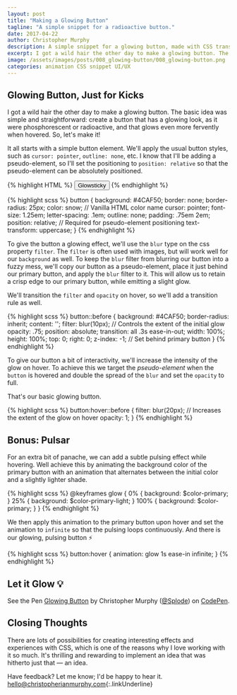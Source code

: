 ```yaml
---
layout: post
title: "Making a Glowing Button"
tagline: "A simple snippet for a radioactive button."
date: 2017-04-22
author: Christopher Murphy
description: A simple snippet for a glowing button, made with CSS transitions and animations.
excerpt: I got a wild hair the other day to make a glowing button. The basic idea was simple and straightforward&#58; create a button that has a glowing look, as it were phosphorescent or radioactive, and that glows even more fervently when hovered. So, let's make it!
image: /assets/images/posts/008_glowing-button/008_glowing-button.png
categories: animation CSS snippet UI/UX
---
```


## Glowing Button, Just for Kicks
I got a wild hair the other day to make a glowing button. The basic idea was simple and straightforward: create a button that has a glowing look, as it were phosphorescent or radioactive, and that glows even more fervently when hovered. So, let's make it!

It all starts with a simple button element. We'll apply the usual button styles, such as `cursor: pointer`, `outline: none`, etc. I know that I'll be adding a pseudo-element, so I'll set the positioning to `position: relative` so that the pseudo-element can be absolutely positioned.

{% highlight HTML %}
<button>Glowsticky</button>
{% endhighlight %}

{% highlight scss %}
button {
  background: #4CAF50;
  border: none;
  border-radius: 25px;
  color: snow; // Vanilla HTML color name
  cursor: pointer;
  font-size: 1.25em;
  letter-spacing: .1em;
  outline: none;
  padding: .75em 2em;
  position: relative; // Required for pseudo-element positioning
  text-transform: uppercase;
}
{% endhighlight %}

To give the button a glowing effect, we'll use the `blur` type on the css property `filter`. The `filter` is often used with images, but will work well for our `background` as well. To keep the `blur` filter from blurring our button into a fuzzy mess, we'll copy our button as a pseudo-element, place it just behind our primary button, and apply the `blur` filter to it. This will allow us to retain a crisp edge to our primary button, while emitting a slight glow.

We'll transition the `filter` and `opacity` on hover, so we'll add a transition rule as well.

{% highlight scss %}
button::before {
    background: #4CAF50;
    border-radius: inherit;
    content: '';
    filter: blur(10px); // Controls the extent of the initial glow
    opacity: .75;
    position: absolute;
    transition: all .3s ease-in-out;
    width: 100%;
    height: 100%;
    top: 0;
    right: 0;
    z-index: -1; // Set behind primary button
  }
{% endhighlight %}

To give our button a bit of interactivity, we'll increase the intensity of the glow on hover. To achieve this we target the *pseudo-element* when the `button` is hovered and double the spread of the `blur` and set the `opacity` to full.

That's our basic glowing button.

{% highlight scss %}
button:hover::before {
    filter: blur(20px); // Increases the extent of the glow on hover
    opacity: 1;
  }
{% endhighlight %}

## Bonus: Pulsar
For an extra bit of panache, we can add a subtle pulsing effect while hovering. Well achieve this by animating the background color of the primary button with an animation that alternates between the initial color and a slightly lighter shade.

{% highlight scss %}
@keyframes glow {
  0% {
    background: $color-primary;
  }
  25% {
    background: $color-primary-light;
  }
  100% {
    background: $color-primary;
  }
}
{% endhighlight %}

We then apply this animation to the primary button upon hover and set the animation to `infinite` so that the pulsing loops continuously. And there is our glowing, pulsing button :zap:

{% highlight scss %}
button:hover {
    animation: glow 1s ease-in infinite;
  }
{% endhighlight %}

## Let it Glow :bulb:
<p data-height="495" data-theme-id="dark" data-slug-hash="wdMNMm" data-default-tab="result" data-user="Splode" data-embed-version="2" data-pen-title="Glowing Button" class="codepen">See the Pen <a href="http://codepen.io/Splode/pen/wdMNMm/">Glowing Button</a> by Christopher Murphy (<a href="http://codepen.io/Splode">@Splode</a>) on <a href="http://codepen.io">CodePen</a>.</p>
<script async src="https://production-assets.codepen.io/assets/embed/ei.js"></script>

## Closing Thoughts
There are lots of possibilities for creating interesting effects and experiences with CSS, which is one of the reasons why I love working with it so much. It's thrilling and rewarding to implement an idea that was hitherto just that — an idea.

Have feedback? Let me know; I'd be happy to hear it.
[hello@christopherianmurphy.com](mailto:hello@christopherianmurphy.com){:.linkUnderline}
